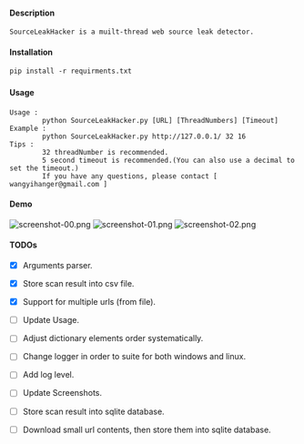 #### Description
```
SourceLeakHacker is a muilt-thread web source leak detector.
```

#### Installation
```
pip install -r requirments.txt
```

#### Usage　
```
Usage :
        python SourceLeakHacker.py [URL] [ThreadNumbers] [Timeout]
Example :
        python SourceLeakHacker.py http://127.0.0.1/ 32 16
Tips :
        32 threadNumber is recommended.
        5 second timeout is recommended.(You can also use a decimal to set the timeout.)
        If you have any questions, please contact [ wangyihanger@gmail.com ]
```

#### Demo
![screenshot-00.png](https://raw.githubusercontent.com/WangYihang/SourceLeakHacker/master/image/screenshot-00.png)
![screenshot-01.png](https://raw.githubusercontent.com/WangYihang/SourceLeakHacker/master/image/screenshot-01.png)
![screenshot-02.png](https://raw.githubusercontent.com/WangYihang/SourceLeakHacker/master/image/screenshot-02.png)


#### TODOs
- [x] Arguments parser.
- [x] Store scan result into csv file.
- [x] Support for multiple urls (from file).
- [ ] Update Usage.
- [ ] Adjust dictionary elements order systematically.
- [ ] Change logger in order to suite for both windows and linux.
- [ ] Add log level.
- [ ] Update Screenshots.
- [ ] Store scan result into sqlite database.
- [ ] Download small url contents, then store them into sqlite database.

